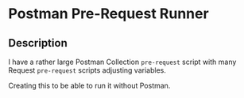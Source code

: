 # Postman Pre-Request Runner

## Description

I have a rather large Postman Collection `pre-request` script with many Request `pre-request` scripts adjusting variables.

Creating this to be able to run it without Postman.